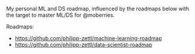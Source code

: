 My personal ML and DS roadmap, influenced by the roadmaps below with the target
to master ML/DS for @moberries.

Roadmaps:
- https://github.com/philipp-zettl/machine-learning-roadmap
- https://github.com/philipp-zettl/data-scientist-roadmap


